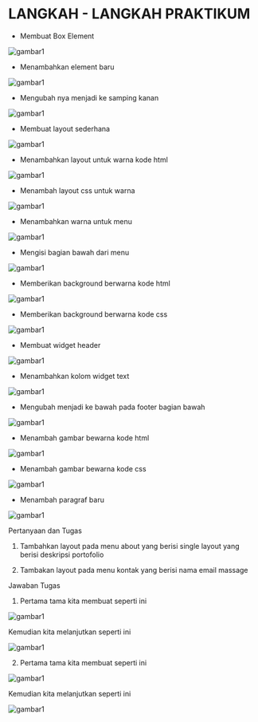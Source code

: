 # LANGKAH - LANGKAH PRAKTIKUM 

- Membuat Box Element

![gambar1](GAMBAR-ITU/KUKA1.png)

- Menambahkan element baru

![gambar1](GAMBAR-ITU/KUKA2.png)

- Mengubah nya menjadi ke samping kanan

![gambar1](GAMBAR-ITU/KUKA3.png)



- Membuat layout sederhana

![gambar1](GAMBAR-ITU/KUKA4.png)

- Menambahkan layout untuk warna kode html

![gambar1](GAMBAR-ITU/KUKA5.png)

- Menambah layout css untuk warna 

![gambar1](GAMBAR-ITU/KUKA6.png)

- Menambahkan warna untuk menu

![gambar1](GAMBAR-ITU/KUKA7.png)

- Mengisi bagian bawah dari menu

![gambar1](GAMBAR-ITU/KUKA8.png)

- Memberikan background berwarna kode html

![gambar1](GAMBAR-ITU/KUKA9.png)

- Memberikan background berwarna kode css

![gambar1](GAMBAR-ITU/KUKA10.png)

- Membuat widget header

![gambar1](GAMBAR-ITU/KUKA11.png)

- Menambahkan kolom widget text

![gambar1](GAMBAR-ITU/KUKA12.png)

- Mengubah menjadi ke bawah pada footer bagian bawah

![gambar1](GAMBAR-ITU/KUKA13.png)

- Menambah gambar bewarna kode html

![gambar1](GAMBAR-ITU/KUKA14.png)

- Menambah gambar bewarna kode css

![gambar1](GAMBAR-ITU/KUKA15.png)

- Menambah paragraf baru


![gambar1](GAMBAR-ITU/KUKA16.png)

Pertanyaan dan Tugas

1. Tambahkan layout pada menu about yang berisi single layout yang berisi deskripsi portofolio 

2. Tambakan layout pada menu kontak yang berisi nama email massage

Jawaban Tugas


1. Pertama tama kita membuat seperti ini

![gambar1](GAMBAR-ITU/KUKA23.png)

Kemudian kita melanjutkan seperti ini

![gambar1](GAMBAR-ITU/KUKA24.png)


2. Pertama tama kita membuat seperti ini

![gambar1](GAMBAR-ITU/KUKA19.png)

Kemudian kita melanjutkan seperti ini


![gambar1](GAMBAR-ITU/KUKA20.png)

